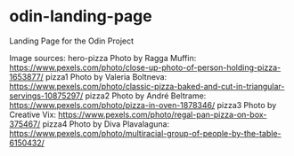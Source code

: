 # odin-landing-page
Landing Page for the Odin Project

Image sources:
hero-pizza Photo by Ragga Muffin: https://www.pexels.com/photo/close-up-photo-of-person-holding-pizza-1653877/
pizza1 Photo by Valeria Boltneva: https://www.pexels.com/photo/classic-pizza-baked-and-cut-in-triangular-servings-10875297/
pizza2 Photo by André  Beltrame: https://www.pexels.com/photo/pizza-in-oven-1878346/
pizza3 Photo by Creative Vix: https://www.pexels.com/photo/regal-pan-pizza-on-box-375467/
pizza4 Photo by Diva Plavalaguna: https://www.pexels.com/photo/multiracial-group-of-people-by-the-table-6150432/